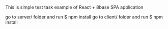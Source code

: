 This is simple test task example of React + 8base SPA application

go to server/ folder and run $ npm install
go to client/ folder and run $ npm install
